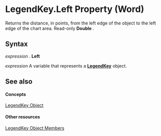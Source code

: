 
# LegendKey.Left Property (Word)

Returns the distance, in points, from the left edge of the object to the left edge of the chart area. Read-only  **Double** .


## Syntax

 _expression_ . **Left**

 _expression_ A variable that represents a **[LegendKey](07578528-3e73-7898-47dc-296aefb854f0.md)** object.


## See also


#### Concepts


[LegendKey Object](07578528-3e73-7898-47dc-296aefb854f0.md)
#### Other resources


[LegendKey Object Members](5cf54e0b-ced5-129d-fd72-4842dd9a644a.md)
